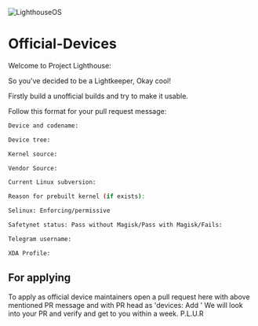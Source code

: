 ![LighthouseOS](https://raw.githubusercontent.com/lighthouse-os/Official-Devices/raft/Project_Lighthouse.png)
# Official-Devices
Welcome to Project Lighthouse: 

So you've decided to be a Lightkeeper, Okay cool!

Firstly build a unofficial builds and try to make it usable.

Follow this format for your pull request message:

```bash
Device and codename: 

Device tree:

Kernel source:

Vendor Source:

Current Linux subversion:

Reason for prebuilt kernel (if exists):

Selinux: Enforcing/permissive

Safetynet status: Pass without Magisk/Pass with Magisk/Fails:

Telegram username:

XDA Profile:
```

## For applying
To apply as official device maintainers open a pull request here with above mentioned PR message and with PR head as 'devices: Add <device-name>'
We will look into your PR and verify and get to you within a week.
P.L.U.R
